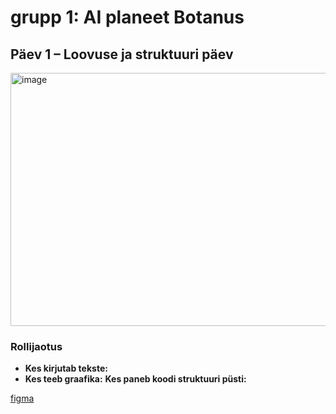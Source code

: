 # grupp 1: AI planeet Botanus

## Päev 1 – Loovuse ja struktuuri päev

<img width="720" height="405" alt="image" src="https://github.com/user-attachments/assets/057017ea-7a33-4212-ad0c-2238d04f4a41" />

### Rollijaotus
* **Kes kirjutab tekste:**
* **Kes teeb graafika:** 
**Kes paneb koodi struktuuri püsti:** 


[figma](https://www.figma.com/files/team/1555155921198097188/project/462527644/Team-project?fuid=1555156391311686425)
